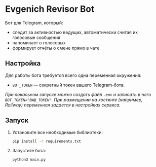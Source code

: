# Evgenich Revisor Bot

Бот для Telegram, который:
- следит за активностью ведущих, автоматически считая их голосовые сообщения
- напоминает о голосовых
- формирует отчёты о смене прямо в чате

## Настройка
Для работы бота требуется всего одна переменная окружения:

-   `BOT_TOKEN` — секретный токен вашего Telegram-бота.

*При локальном запуске можно создать файл `.env` и записать в него `BOT_TOKEN="ВАШ_ТОКЕН"`.*
*При размещении на хостинге (например, Railway) переменная задается в настройках сервиса.*

## Запуск
1.  Установите все необходимые библиотеки:
    ```bash
    pip install -r requirements.txt
    ```
2.  Запустите бота:
    ```bash
    python3 main.py
    ```

